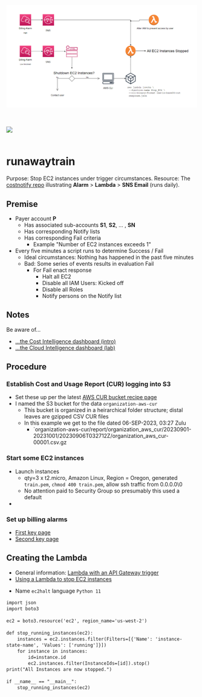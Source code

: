 ![runaway train plan diagram](./runawaytrain.png)

<br><br>
<img src="[https://github.com/robfatland/runawaytrain/blob/main/runawaytrain.png]" width="100">
<br><br>

# runawaytrain
Purpose: Stop EC2 instances under trigger circumstances.
Resource: The [costnotify repo](https://github.com/robfatland/costnotify) illustrating **Alarm** > **Lambda** > **SNS Email** (runs daily).

## Premise

- Payer account **P**
    - Has associated sub-accounts **S1**, **S2**, ... , **SN**
    - Has corresponding Notify lists
    - Has corresponding Fail criteria
        - Example "Number of EC2 instances exceeds 1"
- Every five minutes a script runs to determine Success / Fail
    - Ideal circumstances: Nothing has happened in the past five minutes
    - Bad: Some series of events results in evaluation Fail
        - For Fail enact response
            - Halt all EC2
            - Disable all IAM Users: Kicked off
            - Disable all Roles
            - Notify persons on the Notify list
         

## Notes

Be aware of...
* [...the Cost Intelligence dashboard (intro)](https://aws.amazon.com/blogs/aws-cloud-financial-management/a-detailed-overview-of-the-cost-intelligence-dashboard/)
* [...the Cloud Intelligence dashboard (lab)](https://wellarchitectedlabs.com/cost/200_labs/200_cloud_intelligence/)


## Procedure


### Establish Cost and Usage Report (CUR) logging into S3

* Set these up per the latest [AWS CUR bucket recipe page](https://docs.aws.amazon.com/cur/latest/userguide/cur-create.html)
* I named the S3 bucket for the data `organization-aws-cur`
    * This bucket is organized in a heirarchical folder structure; distal leaves are gzipped CSV CUR files
    * In this example we get to the file dated 06-SEP-2023, 03:27 Zulu
        * `organization-aws-cur/report/organization_aws_cur/20230901-20231001/20230906T032712Z/organization_aws_cur-00001.csv.gz
     

### Start some EC2 instances

* Launch instances
    * qty=3 x t2.micro, Amazon Linux, Region = Oregon, generated `train.pem`, `chmod 400 train.pem`, allow ssh traffic from 0.0.0.0\0
    * No attention paid to Security Group so presumably this used a default
*  

### Set up billing alarms

* [First key page](https://docs.aws.amazon.com/AmazonCloudWatch/latest/monitoring/monitor_estimated_charges_with_cloudwatch.html#turning_on_billing_metrics)
* [Second key page](https://aws.amazon.com/blogs/mt/setting-up-an-amazon-cloudwatch-billing-alarm-to-proactively-monitor-estimated-charges)

  
## Creating the Lambda

* General information: [Lambda with an API Gateway trigger](https://docs.aws.amazon.com/lambda/latest/dg/services-apigateway.html)
* [Using a Lambda to stop EC2 instances](https://boto3.amazonaws.com/v1/documentation/api/latest/reference/services/ec2/client/stop_instances)

- Name `ec2halt` language `Python 11`

```
import json
import boto3

ec2 = boto3.resource('ec2', region_name='us-west-2')

def stop_running_instances(ec2):
    instances = ec2.instances.filter(Filters=[{'Name': 'instance-state-name', 'Values': ['running']}])
    for instance in instances:
        id=instance.id
        ec2.instances.filter(InstanceIds=[id]).stop()
print("All Instances are now stopped.")
    
if __name__ == "__main__":
    stop_running_instances(ec2)
```

